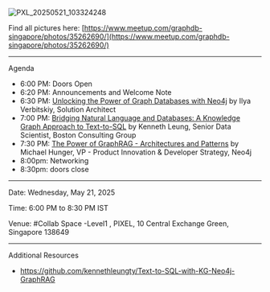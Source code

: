 ![PXL_20250521_103324248](https://github.com/user-attachments/assets/f68e77a2-8b7e-4977-89b5-d161231cb215)

Find all pictures here: [https://www.meetup.com/graphdb-singapore/photos/35262690/](https://www.meetup.com/graphdb-singapore/photos/35262690/)

---

Agenda

- 6:00 PM: Doors Open
- 6:20 PM: Announcements and Welcome Note
- 6:30 PM: [Unlocking the Power of Graph Databases with Neo4j](https://github.com/sidagarwal04/neo4j-apac-meetups/blob/main/graphdb-singapore/2025/20-May-2025/Unlocking%20the%20Power%20of%20Graph%20Databases%20with%20Neo4j.pdf) by Ilya Verbitskiy, Solution Architect
- 7:00 PM: [Bridging Natural Language and Databases: A Knowledge Graph Approach to Text-to-SQL](https://github.com/sidagarwal04/neo4j-apac-meetups/blob/main/graphdb-singapore/2025/20-May-2025/Neo4j%20Meetup%20Tech%20Talk%20-%20Kenneth%20Leung%20-%2020250521.pdf) by Kenneth Leung, Senior Data Scientist, Boston Consulting Group
- 7:30 PM: [The Power of GraphRAG - Architectures and Patterns](https://github.com/sidagarwal04/neo4j-apac-meetups/blob/main/graphdb-singapore/2025/20-May-2025/GraphRAG%20Architectures%20Presentation.pdf) by Michael Hunger, VP - Product Innovation & Developer Strategy, Neo4j
- 8:00pm: Networking
- 8:30pm: doors close

---

Date: Wednesday, May 21, 2025

Time: 6:00 PM to 8:30 PM IST

Venue: #Collab Space -Level1 , PIXEL, 10 Central Exchange Green, Singapore 138649

---

Additional Resources

- https://github.com/kennethleungty/Text-to-SQL-with-KG-Neo4j-GraphRAG
